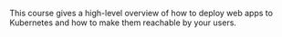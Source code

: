 This course gives a high-level overview of how to deploy web apps to Kubernetes and how to make them reachable by your users.